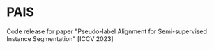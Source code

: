 # PAIS
Code release for paper "Pseudo-label Alignment for Semi-supervised Instance Segmentation" [ICCV 2023]

